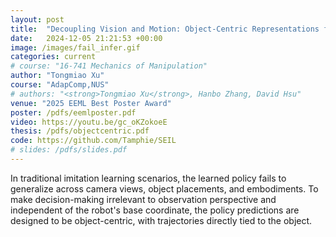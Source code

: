```yaml
---
layout: post
title:  "Decoupling Vision and Motion: Object-Centric Representations for Enhanced Manipulation"
date:   2024-12-05 21:21:53 +00:00
image: /images/fail_infer.gif
categories: current
# course: "16-741 Mechanics of Manipulation"
author: "Tongmiao Xu"
course: "AdapComp,NUS"
# authors: "<strong>Tongmiao Xu</strong>, Hanbo Zhang, David Hsu"
venue: "2025 EEML Best Poster Award"
poster: /pdfs/eemlposter.pdf
video: https://youtu.be/gc_oKZokoeE
thesis: /pdfs/objectcentric.pdf
code: https://github.com/Tamphie/SEIL
# slides: /pdfs/slides.pdf
---
```

In traditional imitation learning scenarios, the learned policy fails to generalize across camera views, object placements, and embodiments. To make decision-making irrelevant to observation perspective and independent of the robot's base coordinate, the policy predictions are designed to be object-centric, with trajectories directly tied to the object.

